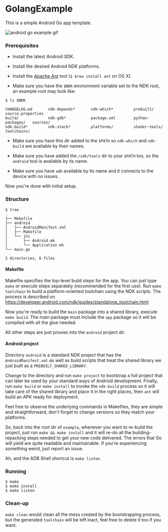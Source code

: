 GolangExample
=============

This is a simple Android Go app template.

![android go example gif](http://cl.ly/3n2Z0M0a3A1T/golangapp.gif)

### Prerequisites

* Install the latest Android SDK.

* Install the desired Android NDK platforms.

* Install the [Apache Ant](http://ant.apache.org) tool (`$ brew install ant` on OS X).

* Make sure you have the `$NDK` environment variable set to the NDK root, an example root may look like:

```
$ ls $NDK

CHANGELOG.md       ndk-depends*       ndk-which*         prebuilt/          source.properties
build/             ndk-gdb*           package.xml        python-packages/   sources/
ndk-build*         ndk-stack*         platforms/         shader-tools/      toolchains/
```

* Make sure you have this dir added to the `$PATH` so `ndk-which` and `ndk-build` are available by their names.

* Make sure you have added the `/sdk/tools` dir to your `$PATH` too, so the `android` tool is available by its name.

* Make sure you have `adb` available by its name and it connects to the device with no issues.

Now you're done with initial setup.

### Structure

```
$ tree
.
├── Makefile
├── android
│   ├── AndroidManifest.xml
│   ├── Makefile
│   └── jni
│       ├── Android.mk
│       └── Application.mk
└── main.go

2 directories, 6 files
```

#### Makefile

Makefile specifies the top-level build steps for the app. You can just type
`make` or execute steps separately (recommended for the first use). Run `make
toolchain` to build a platform-oriented toolchain using the NDK scripts. The
process is described on
https://developer.android.com/ndk/guides/standalone_toolchain.html

Now you're ready to build the `main` package into a shared library, execute
`make build`. The main package must include the `app` package so it will be
compiled with all the glue needed.

All other steps are just proxies into the `android` project dir.

#### Android project

Directory `android` is a standard NDK project that has the `AndroidManifest.xml`
as well as build scripts that treat the shared library we just built as a
`PREBUILT_SHARED_LIBRARY`.

Change to the directory and run `make project` to bootstrap a full project that
can later be used by your standard ways of Android development. Finally, run
`make build` or `make install` to invoke the `ndk-build` process so it will take
care of the shared library and place it in the right places, then `ant` will
build an APK ready for deployment.

Feel free to observe the underlying commands in Makefiles, they are simple and
straightforward, don't forget to change versions so they match your platforms.

So, back into the root dir of `example`, whenever you want to re-build the
project, just run `make && make install` and it will re-do all the building-
repacking steps needed to get your new code delivered. The errors that Go will
yield are quite readable and maintainable. If you're experiencing something weird,
just report an issue.

Ah, and the ADB Shell shortcut is `make listen`.

### Running

```
$ make
$ make install
$ make listen
```

### Clean-up

`make clean` would clean all the mess created by the bootstrapping process, but
the generated `toolchain` will be left inact, feel free to delete it too if you
want.


